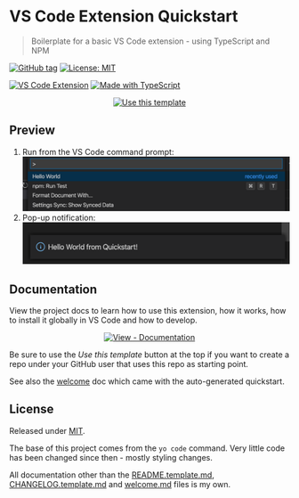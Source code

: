 # VS Code Extension Quickstart
> Boilerplate for a basic VS Code extension - using TypeScript and NPM

[![GitHub tag](https://img.shields.io/github/tag/MichaelCurrin/vsc-extension-quickstart)](https://github.com/MichaelCurrin/vsc-extension-quickstart/tags/?include_prereleases&sort=semver)
[![License: MIT](https://img.shields.io/badge/License-MIT-blue)](#license)

[![VS Code Extension](https://img.shields.io/badge/VS_Code_Extension-blue.svg?logo=visual-studio-code)](https://code.visualstudio.com/)
[![Made with TypeScript](https://img.shields.io/badge/TypeScript-3-blue.svg?logo=typescript)](https://typescriptlang.org)


<div align="center">

[![Use this template](https://img.shields.io/badge/Use_this_template-2ea44f?style=for-the-badge)](https://github.com/MichaelCurrin/vsc-extension-quickstart/generate)

</div>


## Preview

1. Run from the VS Code command prompt:
    ![sample 1](/docs/_media/sample-1.png)
2. Pop-up notification:
    ![sample 2](/docs/_media/sample-2.png)


## Documentation

View the project docs to learn how to use this extension, how it works, how to install it globally in VS Code and how to develop.

<div align="center">
    
[![View - Documentation](https://img.shields.io/badge/View-Documentation-blue?style=for-the-badge)](/docs/)

</div>

Be sure to use the _Use this template_ button at the top if you want to create a repo under your GitHub user that uses this repo as starting point.

See also the [welcome](/welcome.md) doc which came with the auto-generated quickstart.


## License

Released under [MIT](/LICENSE).

The base of this project comes from the `yo code` command. Very little code has been changed since then - mostly styling changes.

All documentation other than the [README.template.md](/README-template.md), [CHANGELOG.template.md](/CHANGELOG.template.md) and [welcome.md](welcome.md) files is my own.
